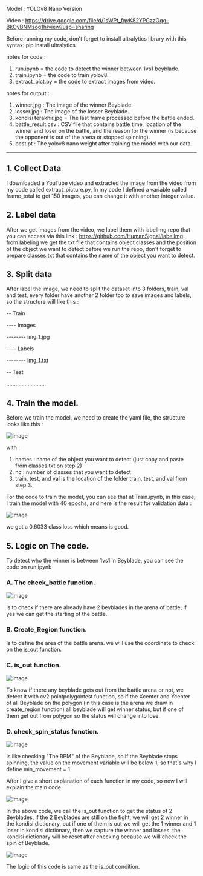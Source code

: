 Model : YOLOv8 Nano Version

Video : https://drive.google.com/file/d/1sWPt_fqvK82YPGzzOqg-BkOyBNMsog1h/view?usp=sharing

Before running my code, don't forget to install ultralytics library with this syntax: pip install ultralytics

notes for code : 
1. run.ipynb = the code to detect the winner between 1vs1 beyblade.
2. train.ipynb = the code to train yolov8.
3. extract_pict.py = the code to extract images from video.

notes for output :
1. winner.jpg : The image of the winner Beyblade.
2. losser.jpg : The image of the losser Beyblade.
3. kondisi terakhir.jpg = The last frame processed before the battle ended.
4. battle_result.csv : CSV file that contains battle time, location of the winner and loser on the battle, and the reason for the winner (is because the opponent is out of the arena or stopped spinning).
5. best.pt : The yolov8 nano weight after training the model with our data.

-----------------------------------------------------------------------------------------------------------

## 1. Collect Data

I downloaded a YouTube video and extracted the image from the video from my code called extract_picture.py, In my code I defined a variable called frame_total to get 150 images, you can change it with another integer value.

## 2. Label data

After we get images from the video, we label them with labelImg repo that you can access via this link : https://github.com/HumanSignal/labelImg. from labeling we get the txt file that contains object classes and the position of the object we want to detect before we run the repo, don't forget to prepare classes.txt that contains the name of the object you want to detect.

## 3. Split data

After label the image, we need to split the dataset into 3 folders, train, val and test, every folder have another 2 folder too to save images and labels, so the structure will like this :

-- Train

---- Images

-------- img_1.jpg

---- Labels

-------- img_1.txt

-- Test

..........................

## 4. Train the model.

Before we train the model, we need to create the yaml file, the structure looks like this :

![image](https://github.com/RaffelRavionaldo/Kecilin-Beyblade-test/assets/94748637/3f9b8a92-4db1-4e75-ba2c-fa2c3a0ca3e3)

with :

1. names : name of the object you want to detect (just copy and paste from classes.txt on step 2)
2. nc : number of classes that you want to detect
3. train, test, and val is the location of the folder train, test, and val from step 3.

For the code to train the model, you can see that at Train.ipynb, in this case, I train the model with 40 epochs, and here is the result for validation data :

![image](https://github.com/RaffelRavionaldo/Kecilin-Beyblade-test/assets/94748637/12ce8c9f-1499-4caf-b4ee-733a067f5017)

we got a 0.6033 class loss which means is good.

## 5. Logic on The code.

To detect who the winner is between 1vs1 in Beyblade, you can see the code on run.ipynb

### A. The check_battle function.

![image](https://github.com/RaffelRavionaldo/Kecilin-Beyblade-test/assets/94748637/cd472899-5e2d-4ad3-a263-b307ac5bc4f7)

is to check if there are already have 2 beyblades in the arena of battle, if yes we can get the starting of the battle.

### B. Create_Region function.

Is to define the area of the battle arena. we will use the coordinate to check on the is_out function.

### C. is_out function.

![image](https://github.com/RaffelRavionaldo/Kecilin-Beyblade-test/assets/94748637/fc92fa1e-6d48-40bb-b883-13a9b10f82e2)

To know if there any beyblade gets out from the battle arena or not, we detect it with cv2.pointpolygontest function, so if the Xcenter and Ycenter of all Beyblade on the polygon (in this case is the arena we draw in create_region function) all beyblade will get winner status, but if one of them get out from polygon so the status will change into lose.

### D. check_spin_status function.

![image](https://github.com/RaffelRavionaldo/Kecilin-Beyblade-test/assets/94748637/cebe8e20-cec3-4c67-86b7-8d0ff804acfd)

Is like checking "The RPM" of the Beyblade, so if the Beyblade stops spinning, the value on the movement variable will be below 1, so that's why I define min_movement = 1.

After I give a short explanation of each function in my code, so now I will explain the main code.

![image](https://github.com/RaffelRavionaldo/Kecilin-Beyblade-test/assets/94748637/1482814d-e3c5-4ee4-aca4-bf5a4d0e0c0a)

In the above code, we call the is_out function to get the status of 2 Beyblades, if the 2 Beyblades are still on the fight, we will get 2 winner in the kondisi dictionary, but if one of them is out we will get the 1 winner and 1 loser in kondisi dictionary, then we capture the winner and losses. the kondisi dictionary will be reset after checking because we will check the spin of Beyblade.

![image](https://github.com/RaffelRavionaldo/Kecilin-Beyblade-test/assets/94748637/be4dd80b-872b-4c63-8de6-536c40e9ea65)

The logic of this code is same as the is_out condition.
